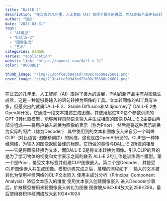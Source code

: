```yaml
---
title: "DallE-2"
description: "在过去的几年里，人工智能（AI）取得了极大的进展，而AI的新产品中有AI图像生成器。这是一种能够将输入的语句转换为图像的"
author: "瑞东"
date: "2023-03-31"
tags:
  - "AI模型"
  - "DallE-2"
  - "图像生成"
  - "艺术"
categories: AI绘画
series: "application"
website_link: "https://openai.com/dall-e-2/"
color: "#008DE1"

thumb_image: "/img/713c4fce5b943ad77a08c76688e26601.png"
cover_image: "/img/713c4fce5b943ad77a08c76688e26601.png"
---
```


在过去的几年里，人工智能（AI）取得了极大的进展，而AI的新产品中有AI图像生成器。这是一种能够将输入的语句转换为图像的工具。文本转图像的AI工具有许多，但最突出的就属DALL-E 2、Stable Diffusion和Midjourney了  DALL-E 2由OpenAI开发，它通过一段文本描述生成图像。其使用超过100亿个参数训练的GPT-3转化器模型，能够解释自然语言输入并生成相应的图像 DALL-E 2主要由两部分组成——将用户输入转换为图像的表示（称为Prior），然后是将这种表示转换为实际的照片（称为Decoder）  其中使用到的文本和图像嵌入来自另一个叫做CLIP（对比语言-图像预训练）的网络，这也是由OpenAI研发的。CLIP是一种神经网络，为输入的图像返回最佳的标题。它所做的事情与DALL-E 2所做的相反——它是将图像转换为文本，而DALL-E 2是将文本转换为图像。引入CLIP的目的是为了学习物体的视觉和文字表示之间的联系 ALL-E 2的工作是训练两个模型。第一个是Prior，接受文本标签并创建CLIP图像嵌入。第二个是Decoder，其接受CLIP图像嵌入并生成图像。模型训练完成之后，推理的流程如下： 输入的文本被转化为使用神经网络的CLIP文本嵌入 使用主成分分析（Principal Component Analysis）降低文本嵌入的维度 使用文本嵌入创建图像嵌入 进入Decoder步骤后，扩散模型被用来将图像嵌入转化为图像 图像被从64×64放大到256×256，最后使用卷积神经网络放大到1024×1024
